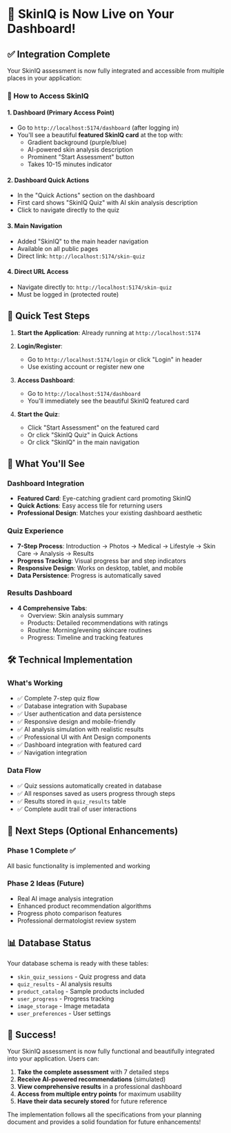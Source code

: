 # 🎉 SkinIQ is Now Live on Your Dashboard!

## ✅ Integration Complete

Your SkinIQ assessment is now fully integrated and accessible from multiple places in your application:

### 📱 How to Access SkinIQ

#### 1. **Dashboard (Primary Access Point)**
- Go to `http://localhost:5174/dashboard` (after logging in)
- You'll see a beautiful **featured SkinIQ card** at the top with:
  - Gradient background (purple/blue)
  - AI-powered skin analysis description
  - Prominent "Start Assessment" button
  - Takes 10-15 minutes indicator

#### 2. **Dashboard Quick Actions**
- In the "Quick Actions" section on the dashboard
- First card shows "SkinIQ Quiz" with AI skin analysis description
- Click to navigate directly to the quiz

#### 3. **Main Navigation**
- Added "SkinIQ" to the main header navigation
- Available on all public pages
- Direct link: `http://localhost:5174/skin-quiz`

#### 4. **Direct URL Access**
- Navigate directly to: `http://localhost:5174/skin-quiz`
- Must be logged in (protected route)

## 🚀 Quick Test Steps

1. **Start the Application**: Already running at `http://localhost:5174`

2. **Login/Register**: 
   - Go to `http://localhost:5174/login` or click "Login" in header
   - Use existing account or register new one

3. **Access Dashboard**:
   - Go to `http://localhost:5174/dashboard` 
   - You'll immediately see the beautiful SkinIQ featured card

4. **Start the Quiz**:
   - Click "Start Assessment" on the featured card
   - Or click "SkinIQ Quiz" in Quick Actions
   - Or click "SkinIQ" in the main navigation

## 🎨 What You'll See

### Dashboard Integration
- **Featured Card**: Eye-catching gradient card promoting SkinIQ
- **Quick Actions**: Easy access tile for returning users
- **Professional Design**: Matches your existing dashboard aesthetic

### Quiz Experience
- **7-Step Process**: Introduction → Photos → Medical → Lifestyle → Skin Care → Analysis → Results
- **Progress Tracking**: Visual progress bar and step indicators
- **Responsive Design**: Works on desktop, tablet, and mobile
- **Data Persistence**: Progress is automatically saved

### Results Dashboard
- **4 Comprehensive Tabs**:
  - Overview: Skin analysis summary
  - Products: Detailed recommendations with ratings
  - Routine: Morning/evening skincare routines
  - Progress: Timeline and tracking features

## 🛠️ Technical Implementation

### What's Working
- ✅ Complete 7-step quiz flow
- ✅ Database integration with Supabase
- ✅ User authentication and data persistence
- ✅ Responsive design and mobile-friendly
- ✅ AI analysis simulation with realistic results
- ✅ Professional UI with Ant Design components
- ✅ Dashboard integration with featured card
- ✅ Navigation integration

### Data Flow
- ✅ Quiz sessions automatically created in database
- ✅ All responses saved as users progress through steps
- ✅ Results stored in `quiz_results` table
- ✅ Complete audit trail of user interactions

## 🎯 Next Steps (Optional Enhancements)

### Phase 1 Complete ✅
All basic functionality is implemented and working

### Phase 2 Ideas (Future)
- Real AI image analysis integration
- Enhanced product recommendation algorithms
- Progress photo comparison features
- Professional dermatologist review system

## 📊 Database Status

Your database schema is ready with these tables:
- `skin_quiz_sessions` - Quiz progress and data
- `quiz_results` - AI analysis results
- `product_catalog` - Sample products included
- `user_progress` - Progress tracking
- `image_storage` - Image metadata
- `user_preferences` - User settings

## 🎊 Success!

Your SkinIQ assessment is now fully functional and beautifully integrated into your application. Users can:

1. **Take the complete assessment** with 7 detailed steps
2. **Receive AI-powered recommendations** (simulated)
3. **View comprehensive results** in a professional dashboard
4. **Access from multiple entry points** for maximum usability
5. **Have their data securely stored** for future reference

The implementation follows all the specifications from your planning document and provides a solid foundation for future enhancements!
